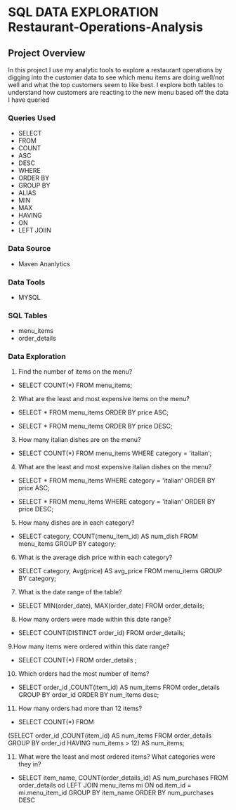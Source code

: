 # SQL DATA EXPLORATION Restaurant-Operations-Analysis

## Project Overview
In this project I use my analytic tools to explore a restaurant operations by digging into the customer data to see which menu items are doing well/not well and what the top customers seem to like best. 
I explore both tables to understand how customers are reacting to the new menu based off the data I have queried

### Queries Used
- SELECT 
- FROM 
- COUNT
- ASC
- DESC
- WHERE
- ORDER BY
- GROUP BY
- ALIAS
- MIN
- MAX
- HAVING
- ON
- LEFT JOIIN


### Data Source
- Maven Ananlytics
  
### Data Tools
- MYSQL
### SQL Tables
- menu_items
- order_details
### Data Exploration 
1. Find the number of items on the menu?
   
-  SELECT COUNT(*) FROM menu_items;
  
2. What are the least and most expensive items on the menu?

- SELECT * FROM menu_items
ORDER BY price ASC;

- SELECT * FROM menu_items
ORDER BY price DESC;

3. How many italian dishes are on the menu?

- SELECT COUNT(*) FROM menu_items
WHERE category = 'italian';

4. What are the least and most expensive italian dishes on the menu? 

- SELECT * FROM menu_items
WHERE category = 'italian'
ORDER BY price ASC;

- SELECT * FROM menu_items
WHERE category = 'italian'
ORDER BY price DESC;


5. How many dishes are in each category?

- SELECT category, COUNT(menu_item_id) AS num_dish
FROM menu_items
GROUP BY category;
  
6. What is the average dish price within each category?
   
- SELECT category, Avg(price) AS avg_price
FROM menu_items
GROUP BY category;

7. What is the date range of the table?

- SELECT MIN(order_date), MAX(order_date) FROM order_details;

   
8. How many orders were made within this date range?
- SELECT COUNT(DISTINCT order_id) FROM order_details;

9.How many items were ordered within this date range?

- SELECT COUNT(*) FROM order_details ;
     
10. Which orders had the most number of items?
    
- SELECT order_id ,COUNT(item_id) AS num_items
FROM order_details
GROUP BY order_id
ORDER BY num_items desc;

11. How many orders had more than 12 items?
    
 - SELECT COUNT(*) FROM 

(SELECT order_id ,COUNT(item_id) AS num_items
FROM order_details
GROUP BY order_id
HAVING num_items > 12) AS num_items;

11. What were the least and most ordered items? What categories were they in?

- SELECT item_name, COUNT(order_details_id) AS num_purchases
    FROM order_details od LEFT JOIN menu_items mi
    ON od.item_id = mi.menu_item_id
    GROUP BY item_name
  ORDER BY num_purchases DESC
    
